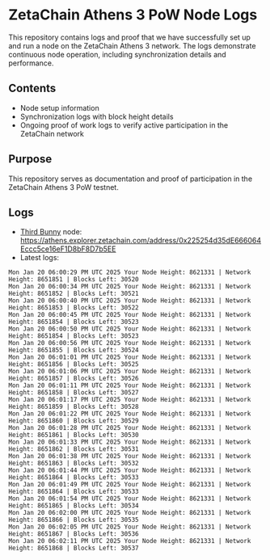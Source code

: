 # ZetaChain Athens 3 PoW Node Logs
This repository contains logs and proof that we have successfully set up and run a node on the ZetaChain Athens 3 network. The logs demonstrate continuous node operation, including synchronization details and performance.

## Contents
- Node setup information
- Synchronization logs with block height details
- Ongoing proof of work logs to verify active participation in the ZetaChain network

## Purpose
This repository serves as documentation and proof of participation in the ZetaChain Athens 3 PoW testnet.

## Logs

- [Third Bunny](https://thirdbunny.xyz/) node: https://athens.explorer.zetachain.com/address/0x225254d35dE666064Eccc5ce16eF1D8bF8D7b5EE
- Latest logs:
```
Mon Jan 20 06:00:29 PM UTC 2025 Your Node Height: 8621331 | Network Height: 8651851 | Blocks Left: 30520
Mon Jan 20 06:00:34 PM UTC 2025 Your Node Height: 8621331 | Network Height: 8651852 | Blocks Left: 30521
Mon Jan 20 06:00:40 PM UTC 2025 Your Node Height: 8621331 | Network Height: 8651853 | Blocks Left: 30522
Mon Jan 20 06:00:45 PM UTC 2025 Your Node Height: 8621331 | Network Height: 8651854 | Blocks Left: 30523
Mon Jan 20 06:00:50 PM UTC 2025 Your Node Height: 8621331 | Network Height: 8651854 | Blocks Left: 30523
Mon Jan 20 06:00:56 PM UTC 2025 Your Node Height: 8621331 | Network Height: 8651855 | Blocks Left: 30524
Mon Jan 20 06:01:01 PM UTC 2025 Your Node Height: 8621331 | Network Height: 8651856 | Blocks Left: 30525
Mon Jan 20 06:01:06 PM UTC 2025 Your Node Height: 8621331 | Network Height: 8651857 | Blocks Left: 30526
Mon Jan 20 06:01:11 PM UTC 2025 Your Node Height: 8621331 | Network Height: 8651858 | Blocks Left: 30527
Mon Jan 20 06:01:17 PM UTC 2025 Your Node Height: 8621331 | Network Height: 8651859 | Blocks Left: 30528
Mon Jan 20 06:01:22 PM UTC 2025 Your Node Height: 8621331 | Network Height: 8651860 | Blocks Left: 30529
Mon Jan 20 06:01:28 PM UTC 2025 Your Node Height: 8621331 | Network Height: 8651861 | Blocks Left: 30530
Mon Jan 20 06:01:33 PM UTC 2025 Your Node Height: 8621331 | Network Height: 8651862 | Blocks Left: 30531
Mon Jan 20 06:01:38 PM UTC 2025 Your Node Height: 8621331 | Network Height: 8651863 | Blocks Left: 30532
Mon Jan 20 06:01:44 PM UTC 2025 Your Node Height: 8621331 | Network Height: 8651864 | Blocks Left: 30533
Mon Jan 20 06:01:49 PM UTC 2025 Your Node Height: 8621331 | Network Height: 8651864 | Blocks Left: 30533
Mon Jan 20 06:01:54 PM UTC 2025 Your Node Height: 8621331 | Network Height: 8651865 | Blocks Left: 30534
Mon Jan 20 06:02:00 PM UTC 2025 Your Node Height: 8621331 | Network Height: 8651866 | Blocks Left: 30535
Mon Jan 20 06:02:05 PM UTC 2025 Your Node Height: 8621331 | Network Height: 8651867 | Blocks Left: 30536
Mon Jan 20 06:02:11 PM UTC 2025 Your Node Height: 8621331 | Network Height: 8651868 | Blocks Left: 30537
```
